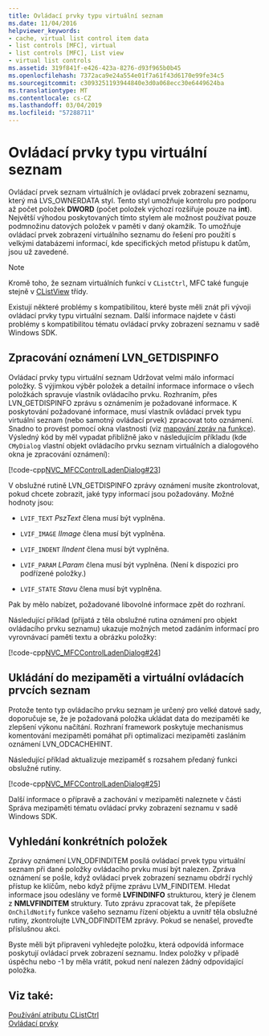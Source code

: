 ```yaml
---
title: Ovládací prvky typu virtuální seznam
ms.date: 11/04/2016
helpviewer_keywords:
- cache, virtual list control item data
- list controls [MFC], virtual
- list controls [MFC], List view
- virtual list controls
ms.assetid: 319f841f-e426-423a-8276-d93f965b0b45
ms.openlocfilehash: 7372aca9e24a554e01f7a61f43d6170e99fe34c5
ms.sourcegitcommit: c3093251193944840e3d0a068ecc30e6449624ba
ms.translationtype: MT
ms.contentlocale: cs-CZ
ms.lasthandoff: 03/04/2019
ms.locfileid: "57288711"
---
```

# <a name="virtual-list-controls"></a>Ovládací prvky typu virtuální seznam

Ovládací prvek seznam virtuálních je ovládací prvek zobrazení seznamu, který má LVS_OWNERDATA styl. Tento styl umožňuje kontrolu pro podporu až počet položek **DWORD** (počet položek výchozí rozšiřuje pouze na **int**). Největší výhodou poskytovaných tímto stylem ale možnost používat pouze podmnožinu datových položek v paměti v daný okamžik. To umožňuje ovládací prvek zobrazení virtuálního seznamu do řešení pro použití s velkými databázemi informací, kde specifických metod přístupu k datům, jsou už zavedené.

> [!NOTE]
>  Kromě toho, že seznam virtuálních funkcí v `CListCtrl`, MFC také funguje stejně v [CListView](../mfc/reference/clistview-class.md) třídy.

Existují některé problémy s kompatibilitou, které byste měli znát při vývoji ovládací prvky typu virtuální seznam. Další informace najdete v části problémy s kompatibilitou tématu ovládací prvky zobrazení seznamu v sadě Windows SDK.

## <a name="handling-the-lvngetdispinfo-notification"></a>Zpracování oznámení LVN_GETDISPINFO

Ovládací prvky typu virtuální seznam Udržovat velmi málo informací položky. S výjimkou výběr položek a detailní informace informace o všech položkách spravuje vlastník ovládacího prvku. Rozhraním, přes LVN_GETDISPINFO zprávu s oznámením je požadované informace. K poskytování požadované informace, musí vlastník ovládací prvek typu virtuální seznam (nebo samotný ovládací prvek) zpracovat toto oznámení. Snadno to provést pomocí okna vlastnosti (viz [mapování zpráv na funkce](../mfc/reference/mapping-messages-to-functions.md)). Výsledný kód by měl vypadat přibližně jako v následujícím příkladu (kde `CMyDialog` vlastní objekt ovládacího prvku seznam virtuálních a dialogového okna je zpracování oznámení):

[!code-cpp[NVC_MFCControlLadenDialog#23](../mfc/codesnippet/cpp/virtual-list-controls_1.cpp)]

V obslužné rutině LVN_GETDISPINFO zprávy oznámení musíte zkontrolovat, pokud chcete zobrazit, jaké typy informací jsou požadovány. Možné hodnoty jsou:

- `LVIF_TEXT` *PszText* člena musí být vyplněna.

- `LVIF_IMAGE` *IImage* člena musí být vyplněna.

- `LVIF_INDENT` *IIndent* člena musí být vyplněna.

- `LVIF_PARAM` *LParam* člena musí být vyplněna. (Není k dispozici pro podřízené položky.)

- `LVIF_STATE` *Stavu* člena musí být vyplněna.

Pak by mělo nabízet, požadované libovolné informace zpět do rozhraní.

Následující příklad (přijatá z těla obslužné rutina oznámení pro objekt ovládacího prvku seznamu) ukazuje možných metod zadáním informací pro vyrovnávací paměti textu a obrázku položky:

[!code-cpp[NVC_MFCControlLadenDialog#24](../mfc/codesnippet/cpp/virtual-list-controls_2.cpp)]

## <a name="caching-and-virtual-list-controls"></a>Ukládání do mezipaměti a virtuální ovládacích prvcích seznam

Protože tento typ ovládacího prvku seznam je určený pro velké datové sady, doporučuje se, že je požadovaná položka ukládat data do mezipaměti ke zlepšení výkonu načítání. Rozhraní framework poskytuje mechanismus komentování mezipaměti pomáhat při optimalizaci mezipaměti zasláním oznámení LVN_ODCACHEHINT.

Následující příklad aktualizuje mezipaměť s rozsahem předaný funkci obslužné rutiny.

[!code-cpp[NVC_MFCControlLadenDialog#25](../mfc/codesnippet/cpp/virtual-list-controls_3.cpp)]

Další informace o přípravě a zachování v mezipaměti naleznete v části Správa mezipaměti tématu ovládací prvky zobrazení seznamu v sadě Windows SDK.

## <a name="finding-specific-items"></a>Vyhledání konkrétních položek

Zprávy oznámení LVN_ODFINDITEM posílá ovládací prvek typu virtuální seznam při dané položky ovládacího prvku musí být nalezen. Zpráva oznámení se pošle, když ovládací prvek zobrazení seznamu obdrží rychlý přístup ke klíčům, nebo když přijme zprávu LVM_FINDITEM. Hledat informace jsou odeslány ve formě **LVFINDINFO** strukturou, který je členem z **NMLVFINDITEM** struktury. Tuto zprávu zpracovat tak, že přepíšete `OnChildNotify` funkce vašeho seznamu řízení objektu a uvnitř těla obslužné rutiny, zkontrolujte LVN_ODFINDITEM zprávy. Pokud se nenašel, proveďte příslušnou akci.

Byste měli být připraveni vyhledejte položku, která odpovídá informace poskytují ovládací prvek zobrazení seznamu. Index položky v případě úspěchu nebo -1 by měla vrátit, pokud není nalezen žádný odpovídající položka.

## <a name="see-also"></a>Viz také:

[Používání atributu CListCtrl](../mfc/using-clistctrl.md)<br/>
[Ovládací prvky](../mfc/controls-mfc.md)
